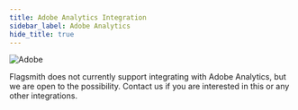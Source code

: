 ```yaml
---
title: Adobe Analytics Integration
sidebar_label: Adobe Analytics
hide_title: true
---
```


![Adobe](/img/integrations/adobe/adobe-logo.svg)

Flagsmith does not currently support integrating with Adobe Analytics, but we are open to the possibility.
<a class="open-chat" data-crisp-chat-message="Hello, I'm interested in integrating with Adobe Analytics. ">Contact
us</a> if you are interested in this or any other integrations.
